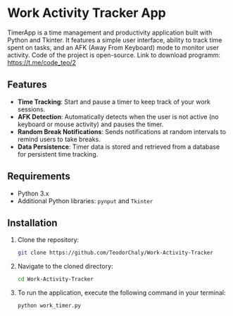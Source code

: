 # Work Activity Tracker App

TimerApp is a time management and productivity application built with Python and Tkinter. It features a simple user interface, ability to track time spent on tasks, and an AFK (Away From Keyboard) mode to monitor user activity. Code of the project is open-source.
Link to download programm: https://t.me/code_teo/2

## Features

- **Time Tracking**: Start and pause a timer to keep track of your work sessions.
- **AFK Detection**: Automatically detects when the user is not active (no keyboard or mouse activity) and pauses the timer.
- **Random Break Notifications**: Sends notifications at random intervals to remind users to take breaks.
- **Data Persistence**: Timer data is stored and retrieved from a database for persistent time tracking.

## Requirements

- Python 3.x
- Additional Python libraries: `pynput` and `Tkinter`

## Installation

1. Clone the repository:
   ```bash
   git clone https://github.com/TeodorChaly/Work-Activity-Tracker
2. Navigate to the cloned directory:
   ```bash
   cd Work-Activity-Tracker
3. To run the application, execute the following command in your terminal:
   ```bash
   python work_timer.py
